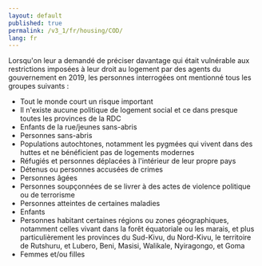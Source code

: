 ```yaml
---
layout: default
published: true
permalink: /v3_1/fr/housing/COD/
lang: fr
---
```


Lorsqu'on leur a demandé de préciser davantage qui était vulnérable aux restrictions imposées à leur droit au logement par des agents du gouvernement en 2019, les personnes interrogées ont mentionné tous les groupes suivants :

-	Tout le monde court un risque important
-	Il n'existe aucune politique de logement social et ce dans presque toutes les provinces de la RDC
-	Enfants de la rue/jeunes sans-abris
-	Personnes sans-abris
-	Populations autochtones, notamment les pygmées qui vivent dans des huttes et ne bénéficient pas de logements modernes
-	Réfugiés et personnes déplacées à l'intérieur de leur propre pays
-	Détenus ou personnes accusées de crimes
-	Personnes âgées
-	Personnes soupçonnées de se livrer à des actes de violence politique ou de terrorisme
-	Personnes atteintes de certaines maladies
-	Enfants
-	Personnes habitant certaines régions ou zones géographiques, notamment celles vivant dans la forêt équatoriale ou les marais, et plus particulièrement les provinces du Sud-Kivu, du Nord-Kivu, le territoire de Rutshuru, et Lubero, Beni, Masisi, Walikale, Nyiragongo, et Goma 
-	Femmes et/ou filles

